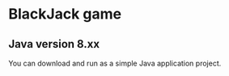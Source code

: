 # BlackJack game
## Java version 8.xx
You can download and run as a simple Java application project.